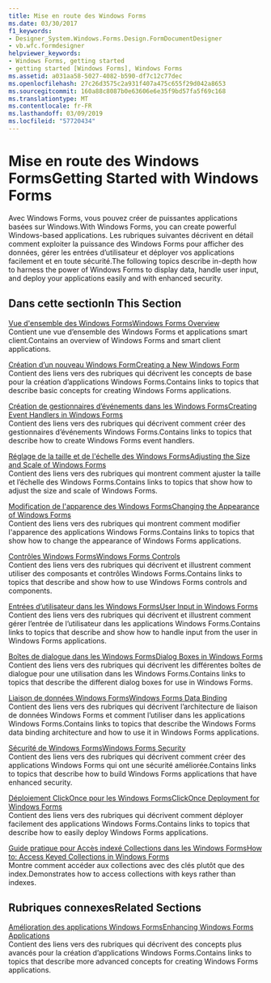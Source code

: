 ```yaml
---
title: Mise en route des Windows Forms
ms.date: 03/30/2017
f1_keywords:
- Designer_System.Windows.Forms.Design.FormDocumentDesigner
- vb.wfc.formdesigner
helpviewer_keywords:
- Windows Forms, getting started
- getting started [Windows Forms], Windows Forms
ms.assetid: a031aa58-5027-4082-b590-df7c12c77dec
ms.openlocfilehash: 27c26d3575c2a931f407a475c655f29d042a8653
ms.sourcegitcommit: 160a88c8087b0e63606e6e35f9bd57fa5f69c168
ms.translationtype: MT
ms.contentlocale: fr-FR
ms.lasthandoff: 03/09/2019
ms.locfileid: "57720434"
---
```

# <a name="getting-started-with-windows-forms"></a><span data-ttu-id="2ad20-102">Mise en route des Windows Forms</span><span class="sxs-lookup"><span data-stu-id="2ad20-102">Getting Started with Windows Forms</span></span>
<span data-ttu-id="2ad20-103">Avec Windows Forms, vous pouvez créer de puissantes applications basées sur Windows.</span><span class="sxs-lookup"><span data-stu-id="2ad20-103">With Windows Forms, you can create powerful Windows-based applications.</span></span> <span data-ttu-id="2ad20-104">Les rubriques suivantes décrivent en détail comment exploiter la puissance des Windows Forms pour afficher des données, gérer les entrées d’utilisateur et déployer vos applications facilement et en toute sécurité.</span><span class="sxs-lookup"><span data-stu-id="2ad20-104">The following topics describe in-depth how to harness the power of Windows Forms to display data, handle user input, and deploy your applications easily and with enhanced security.</span></span>  
  
## <a name="in-this-section"></a><span data-ttu-id="2ad20-105">Dans cette section</span><span class="sxs-lookup"><span data-stu-id="2ad20-105">In This Section</span></span>  
 [<span data-ttu-id="2ad20-106">Vue d'ensemble des Windows Forms</span><span class="sxs-lookup"><span data-stu-id="2ad20-106">Windows Forms Overview</span></span>](windows-forms-overview.md)  
 <span data-ttu-id="2ad20-107">Contient une vue d’ensemble des Windows Forms et applications smart client.</span><span class="sxs-lookup"><span data-stu-id="2ad20-107">Contains an overview of Windows Forms and smart client applications.</span></span>  
  
 [<span data-ttu-id="2ad20-108">Création d’un nouveau Windows Form</span><span class="sxs-lookup"><span data-stu-id="2ad20-108">Creating a New Windows Form</span></span>](creating-a-new-windows-form.md)  
 <span data-ttu-id="2ad20-109">Contient des liens vers des rubriques qui décrivent les concepts de base pour la création d’applications Windows Forms.</span><span class="sxs-lookup"><span data-stu-id="2ad20-109">Contains links to topics that describe basic concepts for creating Windows Forms applications.</span></span>  
  
 [<span data-ttu-id="2ad20-110">Création de gestionnaires d’événements dans les Windows Forms</span><span class="sxs-lookup"><span data-stu-id="2ad20-110">Creating Event Handlers in Windows Forms</span></span>](creating-event-handlers-in-windows-forms.md)  
 <span data-ttu-id="2ad20-111">Contient des liens vers des rubriques qui décrivent comment créer des gestionnaires d’événements Windows Forms.</span><span class="sxs-lookup"><span data-stu-id="2ad20-111">Contains links to topics that describe how to create Windows Forms event handlers.</span></span>  
  
 [<span data-ttu-id="2ad20-112">Réglage de la taille et de l'échelle des Windows Forms</span><span class="sxs-lookup"><span data-stu-id="2ad20-112">Adjusting the Size and Scale of Windows Forms</span></span>](adjusting-the-size-and-scale-of-windows-forms.md)  
 <span data-ttu-id="2ad20-113">Contient des liens vers des rubriques qui montrent comment ajuster la taille et l’échelle des Windows Forms.</span><span class="sxs-lookup"><span data-stu-id="2ad20-113">Contains links to topics that show how to adjust the size and scale of Windows Forms.</span></span>  
  
 [<span data-ttu-id="2ad20-114">Modification de l'apparence des Windows Forms</span><span class="sxs-lookup"><span data-stu-id="2ad20-114">Changing the Appearance of Windows Forms</span></span>](changing-the-appearance-of-windows-forms.md)  
 <span data-ttu-id="2ad20-115">Contient des liens vers des rubriques qui montrent comment modifier l'apparence des applications Windows Forms.</span><span class="sxs-lookup"><span data-stu-id="2ad20-115">Contains links to topics that show how to change the appearance of Windows Forms applications.</span></span>  
  
 [<span data-ttu-id="2ad20-116">Contrôles Windows Forms</span><span class="sxs-lookup"><span data-stu-id="2ad20-116">Windows Forms Controls</span></span>](./controls/index.md)  
 <span data-ttu-id="2ad20-117">Contient des liens vers des rubriques qui décrivent et illustrent comment utiliser des composants et contrôles Windows Forms.</span><span class="sxs-lookup"><span data-stu-id="2ad20-117">Contains links to topics that describe and show how to use Windows Forms controls and components.</span></span>  
  
 [<span data-ttu-id="2ad20-118">Entrées d’utilisateur dans les Windows Forms</span><span class="sxs-lookup"><span data-stu-id="2ad20-118">User Input in Windows Forms</span></span>](user-input-in-windows-forms.md)  
 <span data-ttu-id="2ad20-119">Contient des liens vers des rubriques qui décrivent et illustrent comment gérer l’entrée de l’utilisateur dans les applications Windows Forms.</span><span class="sxs-lookup"><span data-stu-id="2ad20-119">Contains links to topics that describe and show how to handle input from the user in Windows Forms applications.</span></span>  
  
 [<span data-ttu-id="2ad20-120">Boîtes de dialogue dans les Windows Forms</span><span class="sxs-lookup"><span data-stu-id="2ad20-120">Dialog Boxes in Windows Forms</span></span>](dialog-boxes-in-windows-forms.md)  
 <span data-ttu-id="2ad20-121">Contient des liens vers des rubriques qui décrivent les différentes boîtes de dialogue pour une utilisation dans les Windows Forms.</span><span class="sxs-lookup"><span data-stu-id="2ad20-121">Contains links to topics that describe the different dialog boxes for use in Windows Forms.</span></span>  
  
 [<span data-ttu-id="2ad20-122">Liaison de données Windows Forms</span><span class="sxs-lookup"><span data-stu-id="2ad20-122">Windows Forms Data Binding</span></span>](windows-forms-data-binding.md)  
 <span data-ttu-id="2ad20-123">Contient des liens vers des rubriques qui décrivent l’architecture de liaison de données Windows Forms et comment l’utiliser dans les applications Windows Forms.</span><span class="sxs-lookup"><span data-stu-id="2ad20-123">Contains links to topics that describe the Windows Forms data binding architecture and how to use it in Windows Forms applications.</span></span>  
  
 [<span data-ttu-id="2ad20-124">Sécurité de Windows Forms</span><span class="sxs-lookup"><span data-stu-id="2ad20-124">Windows Forms Security</span></span>](windows-forms-security.md)  
 <span data-ttu-id="2ad20-125">Contient des liens vers des rubriques qui décrivent comment créer des applications Windows Forms qui ont une sécurité améliorée.</span><span class="sxs-lookup"><span data-stu-id="2ad20-125">Contains links to topics that describe how to build Windows Forms applications that have enhanced security.</span></span>  
  
 [<span data-ttu-id="2ad20-126">Déploiement ClickOnce pour les Windows Forms</span><span class="sxs-lookup"><span data-stu-id="2ad20-126">ClickOnce Deployment for Windows Forms</span></span>](clickonce-deployment-for-windows-forms.md)  
 <span data-ttu-id="2ad20-127">Contient des liens vers des rubriques qui décrivent comment déployer facilement des applications Windows Forms.</span><span class="sxs-lookup"><span data-stu-id="2ad20-127">Contains links to topics that describe how to easily deploy Windows Forms applications.</span></span>  
  
 [<span data-ttu-id="2ad20-128">Guide pratique pour Accès indexé Collections dans les Windows Forms</span><span class="sxs-lookup"><span data-stu-id="2ad20-128">How to: Access Keyed Collections in Windows Forms</span></span>](how-to-access-keyed-collections-in-windows-forms.md)  
 <span data-ttu-id="2ad20-129">Montre comment accéder aux collections avec des clés plutôt que des index.</span><span class="sxs-lookup"><span data-stu-id="2ad20-129">Demonstrates how to access collections with keys rather than indexes.</span></span>  
  
## <a name="related-sections"></a><span data-ttu-id="2ad20-130">Rubriques connexes</span><span class="sxs-lookup"><span data-stu-id="2ad20-130">Related Sections</span></span>  
 [<span data-ttu-id="2ad20-131">Amélioration des applications Windows Forms</span><span class="sxs-lookup"><span data-stu-id="2ad20-131">Enhancing Windows Forms Applications</span></span>](./advanced/index.md)  
 <span data-ttu-id="2ad20-132">Contient des liens vers des rubriques qui décrivent des concepts plus avancés pour la création d’applications Windows Forms.</span><span class="sxs-lookup"><span data-stu-id="2ad20-132">Contains links to topics that describe more advanced concepts for creating Windows Forms applications.</span></span>
